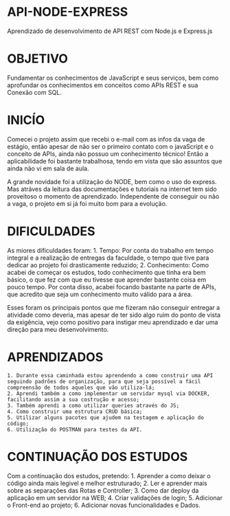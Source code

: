 # API-NODE-EXPRESS
Aprendizado de desenvolvimento de API REST com Node.js e Express.js

# OBJETIVO
Fundamentar os conhecimentos de JavaScript e seus serviços, bem como aprofundar os conhecimentos em conceitos como APIs REST e sua Conexão com SQL.

# INICÍO
Comecei o projeto assim que recebi o e-mail com as infos da vaga de estágio, então apesar de não ser o primeiro contato com o javaScript e o conceito de APIs, ainda não possuo um conhecimento técnico! Então a aplicabilidade foi bastante trabalhosa, tendo em vista que são assuntos que ainda não vi em sala de aula.

A grande novidade foi a utilização do NODE, bem como o uso do express. Mas atráves da leitura das documentações e tutoriais na internet tem sido proveitoso o momento de aprendizado.
Independente de conseguir ou não a vaga, o projeto em si já foi muito bom para a evolução.

# DIFICULDADES
As miores dificuldades foram:
    1. Tempo: Por conta do trabalho em tempo integral e a realização de entregas da faculdade, o tempo que tive para dedicar ao projeto foi drasticamente reduzido;
    2. Conhecimento: Como acabei de começar os estudos, todo conhecimento que tinha era bem básico, o que fez com que eu tivesse que aprender bastante coisa em pouco tempo.
                     Por conta disso, acabei focando bastante na parte de APIs, que acredito que seja um conhecimento muito válido para a área.

Esses foram os principais pontos que me fizeram não conseguir entregar a atividade como deveria, mas apesar de ter sido algo ruim do ponto de vista da exigência, vejo como
positivo para instigar meu aprendizado e dar uma direção para meu desenvolvimento.

# APRENDIZADOS
    1. Durante essa caminhada estou aprendendo a como construir uma API seguindo padrões de organização, para que seja possível a fácil compreensão de todos aqueles que vão utiliza-lá;
    2. Aprendi também a como implementar um servidar mysql via DOCKER, facilitando assim a sua costrução e acesso;
    3. Também aprendi a como utilizar queries através do JS;
    4. Como construir uma estrutura CRUD básica;
    5. Utilizar alguns pacotes que ajudem na testagem e aplicação do código;
    6. Utilização do POSTMAN para testes da API.

# CONTINUAÇÃO DOS ESTUDOS
Com a continuação dos estudos, pretendo:
    1. Aprender a como deixar o código ainda mais legivel e melhor estruturado;
    2. Ler e aprender mais sobre as separações das Rotas e Controller;
    3. Como dar deploy da aplicação em um servidor na WEB;
    4. Criar validações de login;
    5. Adicionar o Front-end ao projeto;
    6. Adicionar novas funcionalidades e Dados.
